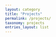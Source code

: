 ```yaml
---
layout: category
title: "Projects"
permalink: /projects/
taxonomy: projects
entries_layout: list
---
```

